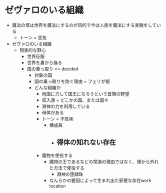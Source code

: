 # ゼヴァロのいる組織

- 魔法の塔は世界を魔法にするのが目的で今は人族を魔法にする実験をしている
  - トーン = 狂気
- ゼヴァロのいる組織
  - 現実的な野心
    - 世界征服
    - 世界を裏から操る
    - 国の乗っ取り <= decided
      - 対象の国
      - 国の乗っ取りを防ぐ理由 = フェリが姫
      - どんな組織か
        - 他国に力して国王になろうという首領の野望
        - 収入源 = どこかの国、または国々
        - 淵神の力を利用している
        - 母体がある
        - トーン = 不気味
          - 構成員
            - 得体の知れない存在
              - 
        - 魔物を使役する
          - 魔物の王であるなどの常道の理由ではなく、理から外れた方法で使役する
            - 淵神の堕隷珠
          - なんらかの要因によって生まれ出た邪悪な存在work location
